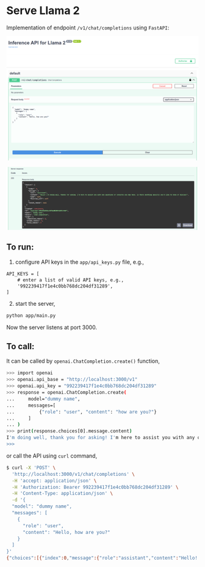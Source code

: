 # Serve Llama 2
Implementation of endpoint `/v1/chat/completions` using `FastAPI`:

![](assets/screenshot1.png)

![](assets/screenshot2.png)

## To run:
1. configure API keys in the `app/api_keys.py` file, e.g.,
```
API_KEYS = [
    # enter a list of valid API keys, e.g.,
    '992239417f1e4c0bb768dc204df31289',
]
```
2. start the server,
```bash
python app/main.py
```
Now the server listens at port 3000.

## To call:
It can be called by `openai.ChatCompletion.create()` function,

```bash
>>> import openai
>>> openai.api_base = "http://localhost:3000/v1"
>>> openai.api_key = "992239417f1e4c0bb768dc204df31289"
>>> response = openai.ChatCompletion.create(
...     model="dummy name",
...     messages=[
...         {"role": "user", "content": "how are you?"}
...     ]
... )
>>> print(response.choices[0].message.content)
I'm doing well, thank you for asking! I'm here to assist you with any questions or concerns you may have. Is there anything specific you'd like to know or discuss?
>>>
```

or call the API using `curl` command,

```bash
$ curl -X 'POST' \
  'http://localhost:3000/v1/chat/completions' \
  -H 'accept: application/json' \
  -H 'Authorization: Bearer 992239417f1e4c0bb768dc204df31289' \
  -H 'Content-Type: application/json' \
  -d '{
  "model": "dummy name",
  "messages": [
    {
      "role": "user",
      "content": "Hello, how are you?"
    }
  ]
}'
{"choices":[{"index":0,"message":{"role":"assistant","content":"Hello! I'm doing well, thanks for asking. I'm here to assist you with any questions or concerns you may have. Is there anything specific you'd like to know or discuss?","name":null,"function_call":null},"finish_reason":null}],"created":1695259828,"id":"chatcmpl-145dea8910a142b7b6767330f776e22a","model":"dummy name","object":"chat.completion","usage":{"completion_tokens":0,"prompt_tokens":0,"total_tokens":0}}(venvServeLlama2)
```

